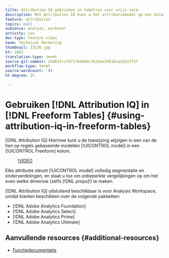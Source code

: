 ```yaml
---
title: Attribution IQ gebruiken in tabellen voor vrije vorm
description: Met Attribution IQ kunt u het attributiemodel op een kolom Freeform direct wijzigen in een van de tien op regels gebaseerde modellen.
feature: attribution
topics: null
audience: analyst, marketer
activity: use
doc-type: feature video
team: Technical Marketing
thumbnail: 23136.jpg
kt: 1661
translation-type: tm+mt
source-git-commit: 29d63fccf471f94569c7632be3361bca15b1ff3f
workflow-type: tm+mt
source-wordcount: '91'
ht-degree: 2%

---
```



# Gebruiken [!DNL Attribution IQ] in [!DNL Freeform Tables] {#using-attribution-iq-in-freeform-tables}

[!DNL Attribution IQ] Hiermee kunt u de toewijzing wijzigen in een van de tien op regels gebaseerde modellen [!UICONTROL model] in een [!UICONTROL Freeform] kolom.

>[!VIDEO](https://video.tv.adobe.com/v/23136/?quality=12)

Elke attributie steunt [!UICONTROL model] volledig segmentatie en onderverdelingen, en staat u toe om onbeperkte vergelijkingen op om het even welke dimensie (zelfs [!DNL props]!) te maken.

[!DNL Attribution IQ] uitsluitend beschikbaar is voor Analysis Workspace, omdat klanten beschikken over de volgende pakketten:

* [!DNL Adobe Analytics Foundation]
* [!DNL Adobe Analytics Select]
* [!DNL Adobe Analytics Prime]
* [!DNL Adobe Analytics Ultimate]

## Aanvullende resources {#additional-resources}

* [Functiedocumentatie](https://marketing.adobe.com/resources/help/en_US/analytics/analysis-workspace/attribution.html)